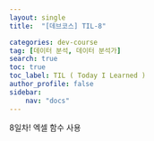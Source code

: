 ```yaml
---
layout: single
title:  "[데브코스] TIL-8"

categories: dev-course
tag: [데이터 분석, 데이터 분석가]
search: true
toc: true
toc_label: TIL ( Today I Learned )
author_profile: false
sidebar:
    nav: "docs"
---
```

8일차!
엑셀 함수 사용

# 